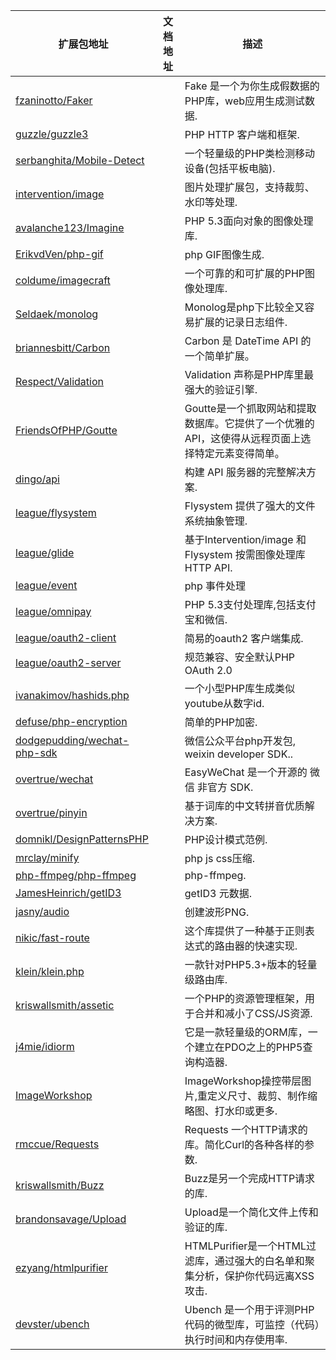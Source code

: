 
| 扩展包地址 | 文档地址 | 描述 |
|---|---|---|
| [fzaninotto/Faker](https://github.com/fzaninotto/Faker) | | Fake 是一个为你生成假数据的PHP库，web应用生成测试数据. |
| [guzzle/guzzle3](https://github.com/guzzle/guzzle) | | PHP HTTP 客户端和框架. |
| [serbanghita/Mobile-Detect](https://github.com/serbanghita/Mobile-Detect) | | 一个轻量级的PHP类检测移动设备(包括平板电脑). |
| [intervention/image](https://github.com/Intervention/image) | | 图片处理扩展包，支持裁剪、水印等处理. |
| [avalanche123/Imagine](https://github.com/avalanche123/Imagine) | | PHP 5.3面向对象的图像处理库. |
| [ErikvdVen/php-gif](https://github.com/ErikvdVen/php-gif) | | php GIF图像生成. |
| [coldume/imagecraft](https://github.com/coldume/imagecraft) | | 一个可靠的和可扩展的PHP图像处理库. |
| [Seldaek/monolog](https://github.com/Seldaek/monolog) | | Monolog是php下比较全又容易扩展的记录日志组件. |
| [briannesbitt/Carbon](https://github.com/briannesbitt/Carbon) | | Carbon 是 DateTime API 的一个简单扩展。 |
| [Respect/Validation](https://github.com/Respect/Validation) | | Validation 声称是PHP库里最强大的验证引擎. |
| [FriendsOfPHP/Goutte](https://github.com/FriendsOfPHP/Goutte) | | Goutte是一个抓取网站和提取数据库。它提供了一个优雅的API，这使得从远程页面上选择特定元素变得简单。 |
| [dingo/api](https://github.com/Intervention/image) | | 构建 API 服务器的完整解决方案. |
| [league/flysystem](http://flysystem.thephpleague.com) | | Flysystem 提供了强大的文件系统抽象管理. |
| [league/glide](https://github.com/thephpleague/glide) | | 基于Intervention/image 和 Flysystem 按需图像处理库 HTTP API. |
| [league/event](https://github.com/thephpleague/event) | | php 事件处理 |
| [league/omnipay](https://github.com/thephpleague/omnipay) | | PHP 5.3支付处理库,包括支付宝和微信. |
| [league/oauth2-client](https://github.com/thephpleague/oauth2-client) | | 简易的oauth2 客户端集成. |
| [league/oauth2-server](https://github.com/thephpleague/oauth2-server) | | 规范兼容、安全默认PHP OAuth 2.0 |
| [ivanakimov/hashids.php](https://github.com/ivanakimov/hashids.php) | | 一个小型PHP库生成类似youtube从数字id. |
| [defuse/php-encryption](https://github.com/defuse/php-encryption) | | 简单的PHP加密. |
| [dodgepudding/wechat-php-sdk](https://github.com/dodgepudding/wechat-php-sdk) | | 微信公众平台php开发包, weixin developer SDK.. |
| [overtrue/wechat](https://github.com/overtrue/wechat) | | EasyWeChat 是一个开源的 微信 非官方 SDK. |
| [overtrue/pinyin](https://github.com/overtrue/pinyin) | | 基于词库的中文转拼音优质解决方案. |
| [domnikl/DesignPatternsPHP](https://github.com/domnikl/DesignPatternsPHP) | | PHP设计模式范例. |
| [mrclay/minify](https://github.com/mrclay/minify) | | php js css压缩. |
| [php-ffmpeg/php-ffmpeg](https://github.com/PHP-FFMpeg/PHP-FFMpeg) | | php-ffmpeg. |
| [JamesHeinrich/getID3](https://github.com/JamesHeinrich/getID3) | | getID3 元数据. |
| [jasny/audio](https://github.com/jasny/audio) | | 创建波形PNG. |
| [nikic/fast-route](https://github.com/nikic/FastRoute) | |这个库提供了一种基于正则表达式的路由器的快速实现. |
| [klein/klein.php](https://github.com/klein/klein.php) | | 一款针对PHP5.3+版本的轻量级路由库. |
| [kriswallsmith/assetic](https://github.com/kriswallsmith/assetic) | | 一个PHP的资源管理框架，用于合并和减小了CSS/JS资源. |
| [j4mie/idiorm](https://github.com/j4mie/idiorm) | | 它是一款轻量级的ORM库，一个建立在PDO之上的PHP5查询构造器. |
| [ImageWorkshop](https://github.com/Sybio/ImageWorkshop) | | ImageWorkshop操控带层图片,重定义尺寸、裁剪、制作缩略图、打水印或更多. |
| [rmccue/Requests](https://github.com/rmccue/Requests) | | Requests 一个HTTP请求的库。简化Curl的各种各样的参数. |
| [kriswallsmith/Buzz](https://github.com/kriswallsmith/Buzz) | | Buzz是另一个完成HTTP请求的库. |
| [brandonsavage/Upload](https://github.com/brandonsavage/Upload) | | Upload是一个简化文件上传和验证的库. |
| [ezyang/htmlpurifier](https://github.com/ezyang/htmlpurifier) | | HTMLPurifier是一个HTML过滤库，通过强大的白名单和聚集分析，保护你代码远离XSS攻击. |
| [devster/ubench](https://github.com/devster/ubench) | | Ubench 是一个用于评测PHP代码的微型库，可监控（代码）执行时间和内存使用率. |






